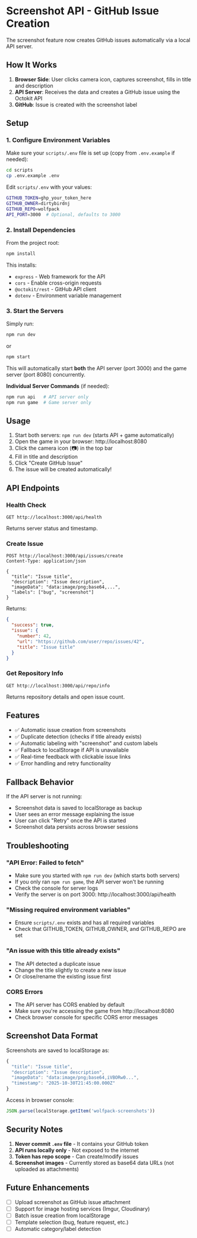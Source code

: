 # Screenshot API - GitHub Issue Creation

The screenshot feature now creates GitHub issues automatically via a local API server.

## How It Works

1. **Browser Side**: User clicks camera icon, captures screenshot, fills in title and description
2. **API Server**: Receives the data and creates a GitHub issue using the Octokit API
3. **GitHub**: Issue is created with the screenshot label

## Setup

### 1. Configure Environment Variables

Make sure your `scripts/.env` file is set up (copy from `.env.example` if needed):

```bash
cd scripts
cp .env.example .env
```

Edit `scripts/.env` with your values:
```bash
GITHUB_TOKEN=ghp_your_token_here
GITHUB_OWNER=dirtybirdnj
GITHUB_REPO=wolfpack
API_PORT=3000  # Optional, defaults to 3000
```

### 2. Install Dependencies

From the project root:
```bash
npm install
```

This installs:
- `express` - Web framework for the API
- `cors` - Enable cross-origin requests
- `@octokit/rest` - GitHub API client
- `dotenv` - Environment variable management

### 3. Start the Servers

Simply run:
```bash
npm run dev
```

or

```bash
npm start
```

This will automatically start **both** the API server (port 3000) and the game server (port 8080) concurrently.

**Individual Server Commands** (if needed):
```bash
npm run api   # API server only
npm run game  # Game server only
```

## Usage

1. Start both servers: `npm run dev` (starts API + game automatically)
2. Open the game in your browser: http://localhost:8080
3. Click the camera icon (📷) in the top bar
4. Fill in title and description
5. Click "Create GitHub Issue"
6. The issue will be created automatically!

## API Endpoints

### Health Check
```
GET http://localhost:3000/api/health
```
Returns server status and timestamp.

### Create Issue
```
POST http://localhost:3000/api/issues/create
Content-Type: application/json

{
  "title": "Issue title",
  "description": "Issue description",
  "imageData": "data:image/png;base64,...",
  "labels": ["bug", "screenshot"]
}
```

Returns:
```json
{
  "success": true,
  "issue": {
    "number": 42,
    "url": "https://github.com/user/repo/issues/42",
    "title": "Issue title"
  }
}
```

### Get Repository Info
```
GET http://localhost:3000/api/repo/info
```
Returns repository details and open issue count.

## Features

- ✅ Automatic issue creation from screenshots
- ✅ Duplicate detection (checks if title already exists)
- ✅ Automatic labeling with "screenshot" and custom labels
- ✅ Fallback to localStorage if API is unavailable
- ✅ Real-time feedback with clickable issue links
- ✅ Error handling and retry functionality

## Fallback Behavior

If the API server is not running:
- Screenshot data is saved to localStorage as backup
- User sees an error message explaining the issue
- User can click "Retry" once the API is started
- Screenshot data persists across browser sessions

## Troubleshooting

### "API Error: Failed to fetch"
- Make sure you started with `npm run dev` (which starts both servers)
- If you only ran `npm run game`, the API server won't be running
- Check the console for server logs
- Verify the server is on port 3000: http://localhost:3000/api/health

### "Missing required environment variables"
- Ensure `scripts/.env` exists and has all required variables
- Check that GITHUB_TOKEN, GITHUB_OWNER, and GITHUB_REPO are set

### "An issue with this title already exists"
- The API detected a duplicate issue
- Change the title slightly to create a new issue
- Or close/rename the existing issue first

### CORS Errors
- The API server has CORS enabled by default
- Make sure you're accessing the game from http://localhost:8080
- Check browser console for specific CORS error messages

## Screenshot Data Format

Screenshots are saved to localStorage as:
```javascript
{
  "title": "Issue title",
  "description": "Issue description",
  "imageData": "data:image/png;base64,iVBORw0...",
  "timestamp": "2025-10-30T21:45:00.000Z"
}
```

Access in browser console:
```javascript
JSON.parse(localStorage.getItem('wolfpack-screenshots'))
```

## Security Notes

1. **Never commit `.env` file** - It contains your GitHub token
2. **API runs locally only** - Not exposed to the internet
3. **Token has repo scope** - Can create/modify issues
4. **Screenshot images** - Currently stored as base64 data URLs (not uploaded as attachments)

## Future Enhancements

- [ ] Upload screenshot as GitHub issue attachment
- [ ] Support for image hosting services (Imgur, Cloudinary)
- [ ] Batch issue creation from localStorage
- [ ] Template selection (bug, feature request, etc.)
- [ ] Automatic category/label detection

